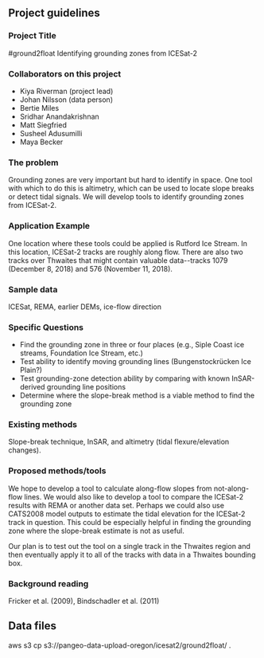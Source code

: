 ## Project guidelines

### Project Title

#ground2float
Identifying grounding zones from ICESat-2

### Collaborators on this project

 - Kiya Riverman (project lead)
 - Johan Nilsson (data person)
 - Bertie Miles
 - Sridhar Anandakrishnan
 - Matt Siegfried
 - Susheel Adusumilli
 - Maya Becker

### The problem

Grounding zones are very important but hard to identify in space. One tool with which to do this is altimetry, which can be used to locate slope breaks or detect tidal signals. We will develop tools to identify grounding zones from ICESat-2.


### Application Example

One location where these tools could be applied is Rutford Ice Stream. In this location, ICESat-2 tracks are roughly along flow. There are also two tracks over Thwaites that might contain valuable data--tracks 1079 (December 8, 2018) and 576 (November 11, 2018).

### Sample data

ICESat, REMA, earlier DEMs, ice-flow direction

### Specific Questions

 - Find the grounding zone in three or four places (e.g., Siple Coast ice streams, Foundation Ice Stream, etc.)
 - Test ability to identify moving grounding lines (Bungenstockrücken Ice Plain?)
 - Test grounding-zone detection ability by comparing with known InSAR-derived grounding line positions
 - Determine where the slope-break method is a viable method to find the grounding zone

### Existing methods

Slope-break technique, InSAR, and altimetry (tidal flexure/elevation changes).

### Proposed methods/tools

We hope to develop a tool to calculate along-flow slopes from not-along-flow lines. We would also like to develop a tool to compare the ICESat-2 results with REMA or another data set. Perhaps we could also use CATS2008 model outputs to estimate the tidal elevation for the ICESat-2 track in question. This could be especially helpful in finding the grounding zone where the slope-break estimate is not as useful.

Our plan is to test out the tool on a single track in the Thwaites region and then eventually apply it to all of the tracks with data in a Thwaites bounding box.

### Background reading

Fricker et al. (2009), Bindschadler et al. (2011)

## Data files

aws s3 cp s3://pangeo-data-upload-oregon/icesat2/ground2float/ .
